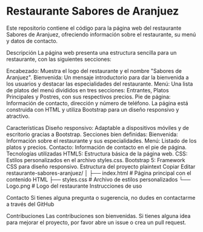 # Restaurante Sabores de Aranjuez
Este repositorio contiene el código para la página web del restaurante Sabores de Aranjuez, ofreciendo información sobre el restaurante, su menú y datos de contacto.

Descripción
La página web presenta una estructura sencilla para un restaurante, con las siguientes secciones:

Encabezado: Muestra el logo del restaurante y el nombre "Sabores de Aranjuez".
Bienvenida: Un mensaje introductorio para dar la bienvenida a los usuarios y destacar las especialidades del restaurante.
Menú: Una lista de platos del menú divididos en tres secciones: Entrantes, Platos Principales y Postres, con sus respectivos precios.
Pie de página: Información de contacto, dirección y número de teléfono.
La página está construida con HTML y utiliza Bootstrap para un diseño responsivo y atractivo.

Características
Diseño responsivo: Adaptable a dispositivos móviles y de escritorio gracias a Bootstrap.
Secciones bien definidas:
Bienvenida: Información sobre el restaurante y sus especialidades.
Menú: Listado de los platos y precios.
Contacto: Información de contacto en el pie de página.
Tecnologías utilizadas
HTML5: Estructura básica de la página web.
CSS: Estilos personalizados en el archivo styles.css.
Bootstrap 5: Framework CSS para diseño responsivo.
Estructura del proyecto
plaintext
Copiar
Editar
restaurante-sabores-aranjuez/
│
├── index.html                # Página principal con el contenido HTML
├── styles.css                # Archivo de estilos personalizados
└── Logo.png                  # Logo del restaurante
Instrucciones de uso


Contacto
Si tienes alguna pregunta o sugerencia, no dudes en contactarme a través del GitHub

Contribuciones
Las contribuciones son bienvenidas. Si tienes alguna idea para mejorar el proyecto, por favor abre un issue o crea un pull request.
